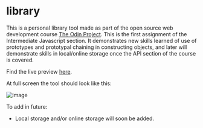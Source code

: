 # library

This is a personal library tool made as part of the open source web development course [The Odin Project](https://www.theodinproject.com).  This is the first assignment of the Intermediate Javascript section. It demonstrates new skills learned of use of prototypes and prototypal chaining in constructing objects, and later will demonstrate skills in local/online storage once the API section of the course is covered.

Find the live preview [here](https://kaglet.github.io/library/).

At full screen the tool should look like this:

![image](https://github.com/kaglet/library/assets/96872447/b30c998e-87cd-475d-9b97-b447d83068de)

To add in future:
* Local storage and/or online storage will soon be added.
